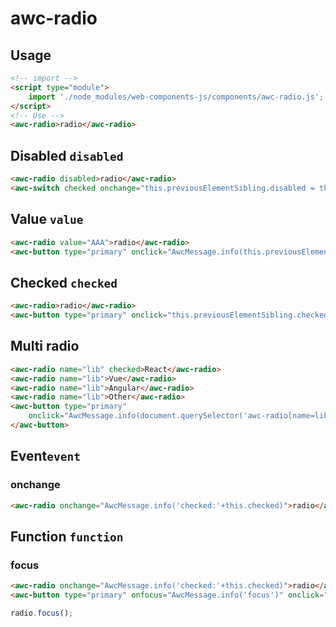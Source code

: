 # awc-radio

## Usage

```html
<!-- import -->
<script type="module">
    import './node_modules/web-components-js/components/awc-radio.js';
</script>
<!-- Use -->
<awc-radio>radio</awc-radio>
```

## Disabled `disabled`

```html
<awc-radio disabled>radio</awc-radio>
<awc-switch checked onchange="this.previousElementSibling.disabled = this.checked;"></awc-switch>
```

## Value `value`

```html
<awc-radio value="AAA">radio</awc-radio>
<awc-button type="primary" onclick="AwcMessage.info(this.previousElementSibling.value)">get value</awc-button>
```

## Checked `checked`

```html
<awc-radio>radio</awc-radio>
<awc-button type="primary" onclick="this.previousElementSibling.checked = true;">Checked</awc-button>
```

## Multi radio

```html
<awc-radio name="lib" checked>React</awc-radio>
<awc-radio name="lib">Vue</awc-radio>
<awc-radio name="lib">Angular</awc-radio>
<awc-radio name="lib">Other</awc-radio>
<awc-button type="primary"
    onclick="AwcMessage.info(document.querySelector('awc-radio[name=lib][checked]').value)">get value
</awc-button>
```

## Event`event`

### onchange

```html
<awc-radio onchange="AwcMessage.info('checked:'+this.checked)">radio</awc-radio>
```

## Function `function`

### focus

```html
<awc-radio onchange="AwcMessage.info('checked:'+this.checked)">radio</awc-radio>
<awc-button type="primary" onfocus="AwcMessage.info('focus')" onclick="this.previousElementSibling.focus()">Focus</awc-button>
```

```js
radio.focus();
```